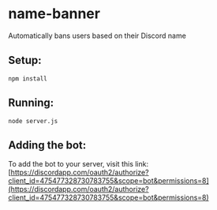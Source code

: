 # name-banner
Automatically bans users based on their Discord name

## Setup:
`npm install`

## Running:
`node server.js`

## Adding the bot:
To add the bot to your server, visit this link:
[https://discordapp.com/oauth2/authorize?client_id=475477328730783755&scope=bot&permissions=8](https://discordapp.com/oauth2/authorize?client_id=475477328730783755&scope=bot&permissions=8)
